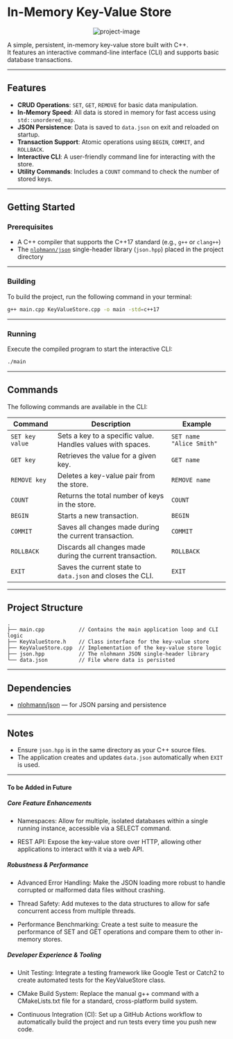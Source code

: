 # In-Memory Key-Value Store

<p align="center"><img src="https://socialify.git.ci/nikkhilpareek/IMKVS-CPP/image?custom_description=A+Simple+in-memory+Key-Value+Storage&amp;description=1&amp;language=1&amp;name=1&amp;owner=1&amp;stargazers=1&amp;theme=Auto" alt="project-image"></p>

A simple, persistent, in-memory key-value store built with C++.  
It features an interactive command-line interface (CLI) and supports basic database transactions.

---

## Features

- **CRUD Operations**: `SET`, `GET`, `REMOVE` for basic data manipulation.
- **In-Memory Speed**: All data is stored in memory for fast access using `std::unordered_map`.
- **JSON Persistence**: Data is saved to `data.json` on exit and reloaded on startup.
- **Transaction Support**: Atomic operations using `BEGIN`, `COMMIT`, and `ROLLBACK`.
- **Interactive CLI**: A user-friendly command line for interacting with the store.
- **Utility Commands**: Includes a `COUNT` command to check the number of stored keys.

---

## Getting Started

### Prerequisites

- A C++ compiler that supports the C++17 standard (e.g., `g++` or `clang++`)
- The [`nlohmann/json`](https://github.com/nlohmann/json) single-header library (`json.hpp`) placed in the project directory

---

### Building

To build the project, run the following command in your terminal:

```bash
g++ main.cpp KeyValueStore.cpp -o main -std=c++17
```

---

### Running

Execute the compiled program to start the interactive CLI:

```bash
./main
```

---

## Commands

The following commands are available in the CLI:

| Command          | Description                                                  | Example                        |
|------------------|--------------------------------------------------------------|--------------------------------|
| `SET key value`  | Sets a key to a specific value. Handles values with spaces. | `SET name "Alice Smith"`       |
| `GET key`        | Retrieves the value for a given key.                        | `GET name`                     |
| `REMOVE key`     | Deletes a key-value pair from the store.                    | `REMOVE name`                  |
| `COUNT`          | Returns the total number of keys in the store.             | `COUNT`                        |
| `BEGIN`          | Starts a new transaction.                                   | `BEGIN`                        |
| `COMMIT`         | Saves all changes made during the current transaction.      | `COMMIT`                       |
| `ROLLBACK`       | Discards all changes made during the current transaction.   | `ROLLBACK`                     |
| `EXIT`           | Saves the current state to `data.json` and closes the CLI.  | `EXIT`                         |

---

## Project Structure

```
.
├── main.cpp           // Contains the main application loop and CLI logic
├── KeyValueStore.h    // Class interface for the key-value store
├── KeyValueStore.cpp  // Implementation of the key-value store logic
├── json.hpp           // The nlohmann JSON single-header library
└── data.json          // File where data is persisted
```

---

## Dependencies

- [nlohmann/json](https://github.com/nlohmann/json) — for JSON parsing and persistence

---

## Notes

- Ensure `json.hpp` is in the same directory as your C++ source files.
- The application creates and updates `data.json` automatically when `EXIT` is used.

---

#### To be Added in Future

##### Core Feature Enhancements

- Namespaces: Allow for multiple, isolated databases within a single running instance, accessible via a SELECT command.

- REST API: Expose the key-value store over HTTP, allowing other applications to interact with it via a web API.

##### Robustness & Performance
- Advanced Error Handling: Make the JSON loading more robust to handle corrupted or malformed data files without crashing.

- Thread Safety: Add mutexes to the data structures to allow for safe concurrent access from multiple threads.

- Performance Benchmarking: Create a test suite to measure the performance of SET and GET operations and compare them to other in-memory stores.

##### Developer Experience & Tooling
- Unit Testing: Integrate a testing framework like Google Test or Catch2 to create automated tests for the KeyValueStore class.

- CMake Build System: Replace the manual g++ command with a CMakeLists.txt file for a standard, cross-platform build system.

- Continuous Integration (CI): Set up a GitHub Actions workflow to automatically build the project and run tests every time you push new code.
